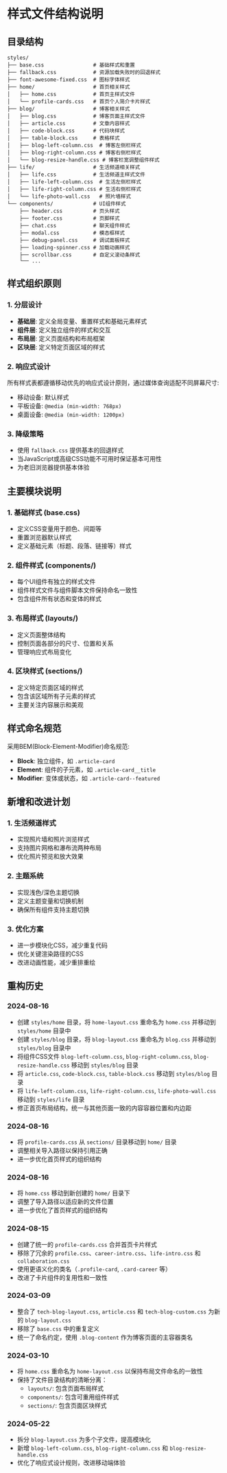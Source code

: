 # 样式文件结构说明

## 目录结构

```
styles/
├── base.css                # 基础样式和重置
├── fallback.css            # 资源加载失败时的回退样式
├── font-awesome-fixed.css  # 图标字体样式
├── home/                   # 首页相关样式
│   ├── home.css            # 首页主样式文件
│   └── profile-cards.css   # 首页个人简介卡片样式
├── blog/                   # 博客相关样式
│   ├── blog.css            # 博客页面主样式文件
│   ├── article.css         # 文章内容样式
│   ├── code-block.css      # 代码块样式
│   ├── table-block.css     # 表格样式
│   ├── blog-left-column.css  # 博客左侧栏样式
│   ├── blog-right-column.css # 博客右侧栏样式
│   └── blog-resize-handle.css # 博客栏宽调整组件样式
├── life/                   # 生活频道相关样式
│   ├── life.css            # 生活频道主样式文件
│   ├── life-left-column.css  # 生活左侧栏样式
│   ├── life-right-column.css # 生活右侧栏样式
│   └── life-photo-wall.css   # 照片墙样式
└── components/             # UI组件样式
    ├── header.css          # 页头样式
    ├── footer.css          # 页脚样式
    ├── chat.css            # 聊天组件样式
    ├── modal.css           # 模态框样式
    ├── debug-panel.css     # 调试面板样式
    ├── loading-spinner.css # 加载动画样式
    ├── scrollbar.css       # 自定义滚动条样式
    └── ...
```

## 样式组织原则

### 1. 分层设计

- **基础层**: 定义全局变量、重置样式和基础元素样式
- **组件层**: 定义独立组件的样式和交互
- **布局层**: 定义页面结构和布局框架
- **区块层**: 定义特定页面区域的样式

### 2. 响应式设计

所有样式表都遵循移动优先的响应式设计原则，通过媒体查询适配不同屏幕尺寸:

- 移动设备: 默认样式
- 平板设备: `@media (min-width: 768px)`
- 桌面设备: `@media (min-width: 1200px)`

### 3. 降级策略

- 使用 `fallback.css` 提供基本的回退样式
- 当JavaScript或高级CSS功能不可用时保证基本可用性
- 为老旧浏览器提供基本体验

## 主要模块说明

### 1. 基础样式 (base.css)

- 定义CSS变量用于颜色、间距等
- 重置浏览器默认样式
- 定义基础元素（标题、段落、链接等）样式

### 2. 组件样式 (components/)

- 每个UI组件有独立的样式文件
- 组件样式文件与组件脚本文件保持命名一致性
- 包含组件所有状态和变体的样式

### 3. 布局样式 (layouts/)

- 定义页面整体结构
- 控制页面各部分的尺寸、位置和关系
- 管理响应式布局变化

### 4. 区块样式 (sections/)

- 定义特定页面区域的样式
- 包含该区域所有子元素的样式
- 主要关注内容展示和美观

## 样式命名规范

采用BEM(Block-Element-Modifier)命名规范:

- **Block**: 独立组件，如 `.article-card`
- **Element**: 组件的子元素，如 `.article-card__title`
- **Modifier**: 变体或状态，如 `.article-card--featured`

## 新增和改进计划

### 1. 生活频道样式

- 实现照片墙和照片浏览样式
- 支持图片网格和瀑布流两种布局
- 优化照片预览和放大效果

### 2. 主题系统

- 实现浅色/深色主题切换
- 定义主题变量和切换机制
- 确保所有组件支持主题切换

### 3. 优化方案

- 进一步模块化CSS，减少重复代码
- 优化关键渲染路径的CSS
- 改进动画性能，减少重排重绘

## 重构历史

### 2024-08-16

- 创建 `styles/home` 目录，将 `home-layout.css` 重命名为 `home.css` 并移动到 `styles/home` 目录中
- 创建 `styles/blog` 目录，将 `blog-layout.css` 重命名为 `blog.css` 并移动到 `styles/blog` 目录中
- 将组件CSS文件 `blog-left-column.css`, `blog-right-column.css`, `blog-resize-handle.css` 移动到 `styles/blog` 目录
- 将 `article.css`, `code-block.css`, `table-block.css` 移动到 `styles/blog` 目录
- 将 `life-left-column.css`, `life-right-column.css`, `life-photo-wall.css` 移动到 `styles/life` 目录
- 修正首页布局结构，统一与其他页面一致的内容容器位置和内边距

### 2024-08-16

- 将 `profile-cards.css` 从 `sections/` 目录移动到 `home/` 目录
- 调整相关导入路径以保持引用正确
- 进一步优化首页样式的组织结构

### 2024-08-16

- 将 `home.css` 移动到新创建的 `home/` 目录下
- 调整了导入路径以适应新的文件位置
- 进一步优化了首页样式的组织结构

### 2024-08-15

- 创建了统一的 `profile-cards.css` 合并首页卡片样式
- 移除了冗余的 `profile.css`、`career-intro.css`、`life-intro.css` 和 `collaboration.css`
- 使用更语义化的类名（`.profile-card`, `.card-career` 等）
- 改进了卡片组件的复用性和一致性

### 2024-03-09

- 整合了 `tech-blog-layout.css`, `article.css` 和 `tech-blog-custom.css` 为新的 `blog-layout.css`
- 移除了 `base.css` 中的重复定义
- 统一了命名约定，使用 `.blog-content` 作为博客页面的主容器类名 

### 2024-03-10

- 将 `home.css` 重命名为 `home-layout.css` 以保持布局文件命名的一致性
- 保持了文件目录结构的清晰分离：
  - `layouts/`: 包含页面布局样式
  - `components/`: 包含可重用组件样式
  - `sections/`: 包含页面区块样式

### 2024-05-22

- 拆分 `blog-layout.css` 为多个子文件，提高模块化
- 新增 `blog-left-column.css`, `blog-right-column.css` 和 `blog-resize-handle.css`
- 优化了响应式设计规则，改进移动端体验 